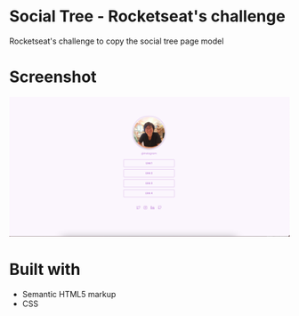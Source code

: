 # Social Tree - Rocketseat's challenge

Rocketseat's challenge to copy the social tree page model

# Screenshot

![Screenshot for the socialtree challenge](./assets/socialtree.png)

# Built with

- Semantic HTML5 markup
- CSS

